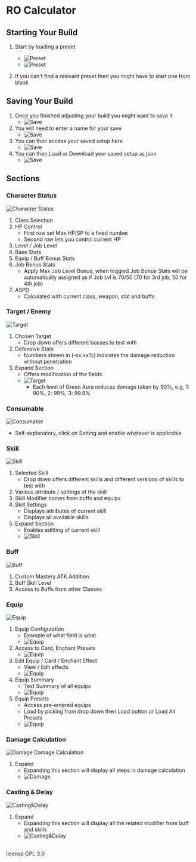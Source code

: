 # RO Calculator

## Starting Your Build

1. Start by loading a preset
    - ![Preset](/img/readme_preset.png)
    - ![Preset](/img/readme_preset_load.png)

2. If you can't find a relevant preset then you might have to start one from blank

## Saving Your Build
1. Once you finished adjusting your build you might want to save it 
    - ![Save](/img/readme_save.png)
2. You will need to enter a name for your save
    - ![Save](/img/readme_save_build.png)
3. You can then access your saved setup here
    - ![Save](/img/readme_save_access.png)
4. You can then Load or Download your saved setup as json
    - ![Save](/img/readme_save_load.png)

## Sections

### Character Status
![Character Status](/img/readme_char.png)
1. Class Selection
2. HP Control
    - First row set Max HP/SP to a fixed number
    - Second row lets you control current HP
3. Level / Job Level
4. Base Stats
5. Equip / Buff Bonus Stats
6. Job Bonus Stats
    - Apply Max Job Level Bonus, when toggled Job Bonus Stats will be automatically assigned as if Job Lvl is 70/50 (70 for 3rd job, 50 for 4th job)
7. ASPD
    - Calculated with current class, weapon, stat and buffs 

### Target / Enemy
![Target](/img/readme_target.png)
1. Chosen Target
    - Drop down offers different bosses to test with
2. Defensive Stats
    - Numbers shown in (-xx.xx%) indicates the damage reduction without penetration
3. Expand Section
    - Offers modification of the fields
    - ![Target](/img/readme_target_expand.png)
        - Each level of Green Aura reduces damage taken by 90%, e.g, 1: 90%, 2: 99%, 3: 99.9%

### Consumable
![Consumable](/img/readme_consumable.png)
- Self-explanatory, click on Setting and enable whatever is applicable

### Skill
![Skill](/img/readme_skill.png)
1. Selected Skill
    - Drop down offers different skills and different versions of skills to test with
2. Various attribute / settings of the skill
3. Skill Modifier comes from buffs and equips
4. Skill Settings
    - Displays attributes of current skill
    - Displays all available skills
5. Expand Section
    - Enables editting of current skill
    - ![Skill](/img/readme_skill_expand.png)

### Buff
![Buff](/img/readme_buff.png)
1. Custom Mastery ATK Addition
2. Buff Skill Level
3. Access to Buffs from other Classes

### Equip
![Equip](/img/readme_equip.png)
1. Equip Configuration
    - Example of what field is what
    - ![Equip](/img/readme_equip_example.png)
2. Access to Card, Enchant Presets
    - ![Equip](/img/readme_equip_cardenchant.png)
3. Edit Equip / Card / Enchant Effect
    - View / Edit effects
    - ![Equip](/img/readme_equip_edit.png)
4. Equip Summary
    - Text Summary of all equips
    - ![Equip](/img/readme_equip_summary.png)
5. Equip Presets
    - Access pre-entered equips
    - Load by picking from drop down then Load button or Load All Presets
    - ![Equip](/img/readme_equip_preset.png)

### Damage Calculation
![Damage](/img/readme_damage.png)
Damage Calculation
1. Expand
    - Expanding this section will display all steps in damage calculation
    - ![Damage](/img/readme_damage_calculation.png)

### Casting & Delay
![Casting&Delay](/img/readme_castingdelay.png)
1. Expand
    - Expanding this section will display all the related modifier from buff and skills
    - ![Casting&Delay](/img/readme_castingdelay_expand.png)

<br>
license GPL 3.0
